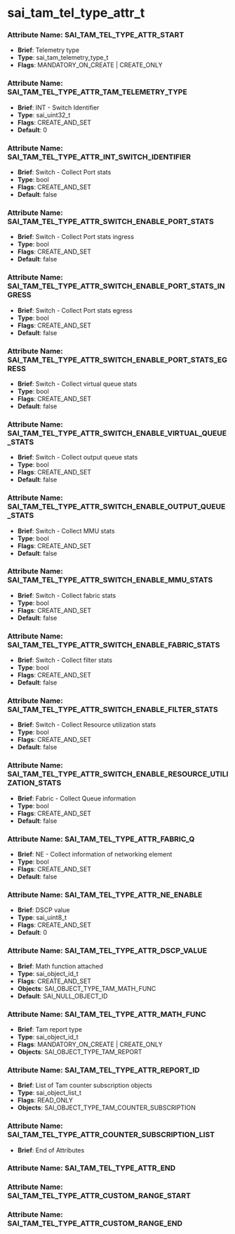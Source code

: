 # **sai_tam_tel_type_attr_t**
### Attribute Name: **SAI_TAM_TEL_TYPE_ATTR_START**
- **Brief**: Telemetry type
- **Type**: sai_tam_telemetry_type_t
- **Flags**: MANDATORY_ON_CREATE | CREATE_ONLY

### Attribute Name: **SAI_TAM_TEL_TYPE_ATTR_TAM_TELEMETRY_TYPE**
- **Brief**: INT - Switch Identifier
- **Type**: sai_uint32_t
- **Flags**: CREATE_AND_SET
- **Default**: 0

### Attribute Name: **SAI_TAM_TEL_TYPE_ATTR_INT_SWITCH_IDENTIFIER**
- **Brief**: Switch - Collect Port stats
- **Type**: bool
- **Flags**: CREATE_AND_SET
- **Default**: false

### Attribute Name: **SAI_TAM_TEL_TYPE_ATTR_SWITCH_ENABLE_PORT_STATS**
- **Brief**: Switch - Collect Port stats ingress
- **Type**: bool
- **Flags**: CREATE_AND_SET
- **Default**: false

### Attribute Name: **SAI_TAM_TEL_TYPE_ATTR_SWITCH_ENABLE_PORT_STATS_INGRESS**
- **Brief**: Switch - Collect Port stats egress
- **Type**: bool
- **Flags**: CREATE_AND_SET
- **Default**: false

### Attribute Name: **SAI_TAM_TEL_TYPE_ATTR_SWITCH_ENABLE_PORT_STATS_EGRESS**
- **Brief**: Switch - Collect virtual queue stats
- **Type**: bool
- **Flags**: CREATE_AND_SET
- **Default**: false

### Attribute Name: **SAI_TAM_TEL_TYPE_ATTR_SWITCH_ENABLE_VIRTUAL_QUEUE_STATS**
- **Brief**: Switch - Collect output queue stats
- **Type**: bool
- **Flags**: CREATE_AND_SET
- **Default**: false

### Attribute Name: **SAI_TAM_TEL_TYPE_ATTR_SWITCH_ENABLE_OUTPUT_QUEUE_STATS**
- **Brief**: Switch - Collect MMU stats
- **Type**: bool
- **Flags**: CREATE_AND_SET
- **Default**: false

### Attribute Name: **SAI_TAM_TEL_TYPE_ATTR_SWITCH_ENABLE_MMU_STATS**
- **Brief**: Switch - Collect fabric stats
- **Type**: bool
- **Flags**: CREATE_AND_SET
- **Default**: false

### Attribute Name: **SAI_TAM_TEL_TYPE_ATTR_SWITCH_ENABLE_FABRIC_STATS**
- **Brief**: Switch - Collect filter stats
- **Type**: bool
- **Flags**: CREATE_AND_SET
- **Default**: false

### Attribute Name: **SAI_TAM_TEL_TYPE_ATTR_SWITCH_ENABLE_FILTER_STATS**
- **Brief**: Switch - Collect Resource utilization stats
- **Type**: bool
- **Flags**: CREATE_AND_SET
- **Default**: false

### Attribute Name: **SAI_TAM_TEL_TYPE_ATTR_SWITCH_ENABLE_RESOURCE_UTILIZATION_STATS**
- **Brief**: Fabric - Collect Queue information
- **Type**: bool
- **Flags**: CREATE_AND_SET
- **Default**: false

### Attribute Name: **SAI_TAM_TEL_TYPE_ATTR_FABRIC_Q**
- **Brief**: NE - Collect information of networking element
- **Type**: bool
- **Flags**: CREATE_AND_SET
- **Default**: false

### Attribute Name: **SAI_TAM_TEL_TYPE_ATTR_NE_ENABLE**
- **Brief**: DSCP value
- **Type**: sai_uint8_t
- **Flags**: CREATE_AND_SET
- **Default**: 0

### Attribute Name: **SAI_TAM_TEL_TYPE_ATTR_DSCP_VALUE**
- **Brief**: Math function attached
- **Type**: sai_object_id_t
- **Flags**: CREATE_AND_SET
- **Objects**: SAI_OBJECT_TYPE_TAM_MATH_FUNC
- **Default**: SAI_NULL_OBJECT_ID

### Attribute Name: **SAI_TAM_TEL_TYPE_ATTR_MATH_FUNC**
- **Brief**: Tam report type
- **Type**: sai_object_id_t
- **Flags**: MANDATORY_ON_CREATE | CREATE_ONLY
- **Objects**: SAI_OBJECT_TYPE_TAM_REPORT

### Attribute Name: **SAI_TAM_TEL_TYPE_ATTR_REPORT_ID**
- **Brief**: List of Tam counter subscription objects
- **Type**: sai_object_list_t
- **Flags**: READ_ONLY
- **Objects**: SAI_OBJECT_TYPE_TAM_COUNTER_SUBSCRIPTION

### Attribute Name: **SAI_TAM_TEL_TYPE_ATTR_COUNTER_SUBSCRIPTION_LIST**
- **Brief**: End of Attributes

### Attribute Name: **SAI_TAM_TEL_TYPE_ATTR_END**

### Attribute Name: **SAI_TAM_TEL_TYPE_ATTR_CUSTOM_RANGE_START**

### Attribute Name: **SAI_TAM_TEL_TYPE_ATTR_CUSTOM_RANGE_END**



